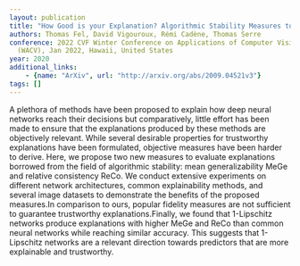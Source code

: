 ```yaml
---
layout: publication
title: "How Good is your Explanation? Algorithmic Stability Measures to Assess the Quality of Explanations for Deep Neural Networks"
authors: Thomas Fel, David Vigouroux, Rémi Cadène, Thomas Serre
conference: 2022 CVF Winter Conference on Applications of Computer Vision
  (WACV), Jan 2022, Hawaii, United States
year: 2020
additional_links: 
    - {name: "ArXiv", url: "http://arxiv.org/abs/2009.04521v3"}
tags: []
---
```

A plethora of methods have been proposed to explain how deep neural networks
reach their decisions but comparatively, little effort has been made to ensure
that the explanations produced by these methods are objectively relevant. While
several desirable properties for trustworthy explanations have been formulated,
objective measures have been harder to derive. Here, we propose two new
measures to evaluate explanations borrowed from the field of algorithmic
stability: mean generalizability MeGe and relative consistency ReCo. We conduct
extensive experiments on different network architectures, common explainability
methods, and several image datasets to demonstrate the benefits of the proposed
measures.In comparison to ours, popular fidelity measures are not sufficient to
guarantee trustworthy explanations.Finally, we found that 1-Lipschitz networks
produce explanations with higher MeGe and ReCo than common neural networks
while reaching similar accuracy. This suggests that 1-Lipschitz networks are a
relevant direction towards predictors that are more explainable and
trustworthy.